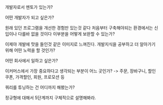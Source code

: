 개발자로서 멘토가 있는가?

어떤 개발자가 되고 싶은가?

원래 있던 프로그램을 개선한 경험만 있는것 같다 처음부터 구축해야되는 환경에서는 신입이나 다를바 없을 것이다
이부분을 어떻게 보완할 수 있는가?

이제야 개발에 맛을 들인것 같은 이미지로 느껴진다.
개발지식을 공부하고 더 알아가기 위해 어떤 노력을 할 것인가?

어떤 회사에서 일하고 싶은가?

이커머스에서 가장 중요하다고 생각되는 부분이 어느 곳인가?
-> 주문, 장바구니, 할인쿠폰, 가격할인, 회원, 프로모션 등

쿼리를 튜닝하는 건 어디까지 해봤는가?

정규형에 대해서 5단계까지 구체적으로 설명해봐라.

